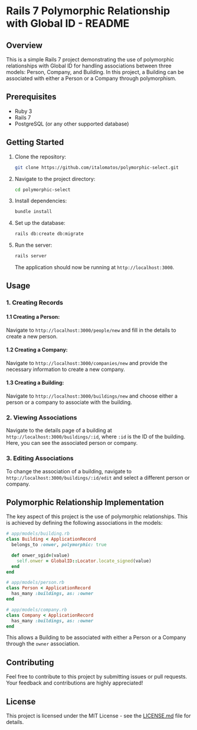 # Rails 7 Polymorphic Relationship with Global ID - README

## Overview

This is a simple Rails 7 project demonstrating the use of polymorphic relationships with Global ID for handling associations between three models: Person, Company, and Building. In this project, a Building can be associated with either a Person or a Company through polymorphism.

## Prerequisites

- Ruby 3
- Rails 7
- PostgreSQL (or any other supported database)

## Getting Started

1. Clone the repository:

   ```bash
   git clone https://github.com/italomatos/polymorphic-select.git
   ```

2. Navigate to the project directory:

   ```bash
   cd polymorphic-select
   ```

3. Install dependencies:

   ```bash
   bundle install
   ```

4. Set up the database:

   ```bash
   rails db:create db:migrate
   ```

5. Run the server:

   ```bash
   rails server
   ```

   The application should now be running at `http://localhost:3000`.

## Usage

### 1. Creating Records

#### 1.1 Creating a Person:

   Navigate to `http://localhost:3000/people/new` and fill in the details to create a new person.

#### 1.2 Creating a Company:

   Navigate to `http://localhost:3000/companies/new` and provide the necessary information to create a new company.

#### 1.3 Creating a Building:

   Navigate to `http://localhost:3000/buildings/new` and choose either a person or a company to associate with the building.

### 2. Viewing Associations

   Navigate to the details page of a building at `http://localhost:3000/buildings/:id`, where `:id` is the ID of the building. Here, you can see the associated person or company.

### 3. Editing Associations

   To change the association of a building, navigate to `http://localhost:3000/buildings/:id/edit` and select a different person or company.

## Polymorphic Relationship Implementation

The key aspect of this project is the use of polymorphic relationships. This is achieved by defining the following associations in the models:

```ruby
# app/models/building.rb
class Building < ApplicationRecord
  belongs_to :onwer, polymorphic: true

  def onwer_sgid=(value)
    self.onwer = GlobalID::Locator.locate_signed(value)
  end
end

# app/models/person.rb
class Person < ApplicationRecord
  has_many :buildings, as: :owner
end

# app/models/company.rb
class Company < ApplicationRecord
  has_many :buildings, as: :owner
end
```

This allows a Building to be associated with either a Person or a Company through the `owner` association.

## Contributing

Feel free to contribute to this project by submitting issues or pull requests. Your feedback and contributions are highly appreciated!

## License

This project is licensed under the MIT License - see the [LICENSE.md](LICENSE.md) file for details.
